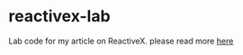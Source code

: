 # reactivex-lab

Lab code for my article on ReactiveX. please read more [here](https://wp.me/p4PIPe-Kf)